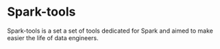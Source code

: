 # Spark-tools

Spark-tools is a set a set of tools dedicated for Spark and aimed to
make easier the life of data engineers.
